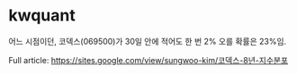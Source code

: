 # kwquant

어느 시점이던, 코덱스(069500)가 30일 안에 적어도 한 번 2% 오를 확률은 23%임.  

Full article: https://sites.google.com/view/sungwoo-kim/코덱스-8년-지수분포
